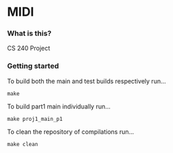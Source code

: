 # MIDI
### What is this?
CS 240 Project
### Getting started
To build both the main and test builds respectively run...
```
make
```
To build part1 main individually run...
```
make proj1_main_p1
```
To clean the repository of compilations run...
```
make clean
```
